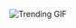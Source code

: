
<!-- GIF_SECTION -->
![Trending GIF](https://media3.giphy.com/media/v1.Y2lkPThiYjIxNzcybGNwejQ2bjE0aXdvNTFhaGJ0eWtqNGczMXBiYzJhYzcweTlobXV5YSZlcD12MV9naWZzX3NlYXJjaCZjdD1n/FfwVk38apQ85Ah2YsK/giphy.gif)
<!-- END_GIF_SECTION -->
